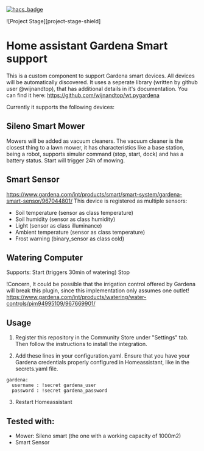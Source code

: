 [![hacs_badge](https://img.shields.io/badge/HACS-Custom-orange.svg?style=for-the-badge)](https://github.com/custom-components/hacs)

![Project Stage][project-stage-shield]

# Home assistant Gardena Smart support

This is a custom component to support Gardena smart devices. All devices will be automatically discovered.
It uses a seperate library (written by github user @wijnandtop), that has additional details in it's documentation. You can find it here: https://github.com/wijnandtop/wt.pygardena

Currently it supports the following devices:

## Sileno Smart Mower
Mowers will be added as vacuum cleaners.
The vacuum cleaner is the closest thing to a lawn mower, it has characteristics like a base station, being a robot, supports simular command (stop, start, dock) and has a battery status.
Start will trigger 24h of mowing.

## Smart Sensor 
https://www.gardena.com/int/products/smart/smart-system/gardena-smart-sensor/967044801/
This device is registered as multiple sensors:

* Soil temperature (sensor as class temperature)
* Soil humidity (sensor as class humidity)
* Light (sensor as class illuminance)
* Ambient temperature (sensor as class temperature)
* Frost warning (binary_sensor as class cold)

## Watering Computer
Supports:
Start (triggers 30min of watering)
Stop 

!Concern, It could be possible that the irrigation control offered by Gardena will break this plugin, since this implementation only assumes one outlet! https://www.gardena.com/int/products/watering/water-controls/pim94995109/967669901/

## Usage
1. Register this repository in the Community Store under "Settings" tab. Then follow the instructions to install the integration.

2. Add these lines in your configuration.yaml. Ensure that you have your Gardena credentials properly configured in Homeassistant, like in the secrets.yaml file.

```
gardena:
  username : !secret gardena_user
  password : !secret gardena_password
```

3. Restart Homeassistant

## Tested with:
 * Mower: Sileno smart (the one with a working capacity of 1000m2)
 * Smart Sensor
